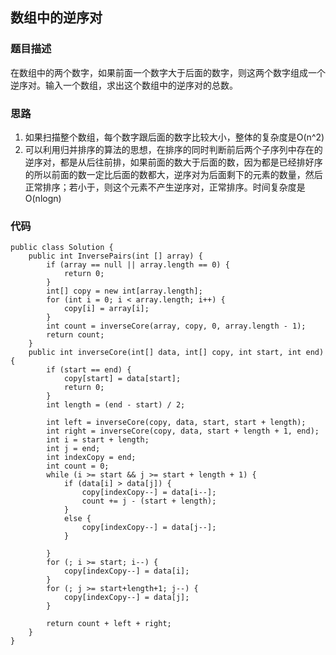 ## 数组中的逆序对

### 题目描述
在数组中的两个数字，如果前面一个数字大于后面的数字，则这两个数字组成一个逆序对。输入一个数组，求出这个数组中的逆序对的总数。

### 思路
1. 如果扫描整个数组，每个数字跟后面的数字比较大小，整体的复杂度是O(n^2)
2. 可以利用归并排序的算法的思想，在排序的同时判断前后两个子序列中存在的逆序对，都是从后往前排，如果前面的数大于后面的数，因为都是已经排好序的所以前面的数一定比后面的数都大，逆序对为后面剩下的元素的数量，然后正常排序；若小于，则这个元素不产生逆序对，正常排序。时间复杂度是O(nlogn)

### 代码
    public class Solution {
        public int InversePairs(int [] array) {
            if (array == null || array.length == 0) {
                return 0;
            }
            int[] copy = new int[array.length];
            for (int i = 0; i < array.length; i++) {
                copy[i] = array[i];
            }
            int count = inverseCore(array, copy, 0, array.length - 1);
            return count;
        }
        public int inverseCore(int[] data, int[] copy, int start, int end) {
            if (start == end) {
                copy[start] = data[start];
                return 0;
            }
            int length = (end - start) / 2;
    
            int left = inverseCore(copy, data, start, start + length);
            int right = inverseCore(copy, data, start + length + 1, end);
            int i = start + length;
            int j = end;
            int indexCopy = end;
            int count = 0;
            while (i >= start && j >= start + length + 1) {
                if (data[i] > data[j]) {
                    copy[indexCopy--] = data[i--];
                    count += j - (start + length);
                }
                else {
                    copy[indexCopy--] = data[j--];
                }
    
            }
            for (; i >= start; i--) {
                copy[indexCopy--] = data[i];
            }
            for (; j >= start+length+1; j--) {
                copy[indexCopy--] = data[j];
            }
    
            return count + left + right;
        }
    }
